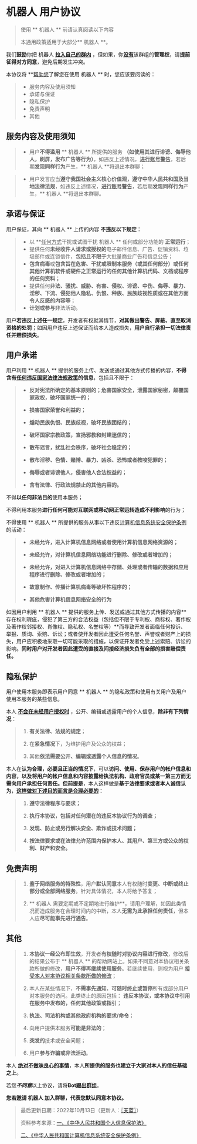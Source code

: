 #  机器人 用户协议

> 使用 ** 机器人 ** 前请认真阅读以下内容
>
> 本通用政策适用于大部分** 机器人 **。

我们**鼓励**你把 机器人 <u>**拉入自己的群内**</u> ，但如果，你<u>**没有**</u>该群组的**管理权**，请**提前征得对方同意**，避免后期发生冲突。

本协议将 **<u>帮助您</u>了解您在使用 机器人 ** 时，您应该要阅读的：

> * 服务内容及使用须知
> * 承诺与保证
> * 隐私保护
> * 免责声明
> * 其他

## 服务内容及使用须知

> * 用户**不得滥用** ** 机器人 ** 所提供的服务 **（如使用其进行诽谤、侮辱他人，刷屏，发布广告等行为）**，如违反上述情况，**<u>进行账号警告</u>**，若后期**发现同样行为**产生，** 机器人 **将退出本群聊；

> * 用户发言应当**遵守我国社会主义核心价值观，遵守中华人民共和国及当地法律法规**，如违反上述情况，**<u>进行账号警告</u>**，若后期**发现同样行为**产生，** 机器人 **将退出本群聊。

## 承诺与保证

用户保证，其向 ** 机器人 ** 上传的内容 **不违反以下规定**：

> * 以 **<u>任何方式</u>干扰或试图干扰 机器人 ** 任何或部分功能的 **正常运行**；
> * 提供任何**未经收件人请求或授权的**电子邮件信息、广告、促销资料、垃圾邮件或连锁信件，**包括且不限于**大批量商业广告和信息公告；
> * **包含病毒**或**包含旨在危害、干扰或限制本服务（或其任何部分）或任何其他计算机软件或硬件之正常运行的任何其他计算机代码、文档或程序的任何资料；**
> * 提供任何**非法、骚扰、威胁、有害、侵权、诽谤、中伤、侮辱、暴力、淫秽、下流、侵犯他人隐私、仇恨、种族、民族歧视性质或在其他方面令人反感的内容等**；
> * **计划或参与**非法活动。

用户**若违反上述任一规定**，开发者有权就其情节，**对其做出警告、屏蔽、直至取消资格的处罚**；如因用户违反上述保证而给本人造成损失，**用户自行承担一切法律责任并赔偿损失**。

## 用户承诺

用户利用 ** 机器人 ** 提供的服务上传、发送或通过其他方式传播的内容，**不得含有<u>任何违反国家法律法规政策</u>的信息**，包括且不限于：

> * **反对宪法所确定的基本原则的；危害国家安全，泄露国家秘密，颠覆国家政权，破坏国家统一的；**
>
> * **损害国家荣誉和利益的；**
>
> * **煽动民族仇恨、民族歧视，破坏民族团结的；**
>
> * **破坏国家宗教政策，宣扬邪教和封建迷信的；**
>
> * **散布谣言，扰乱社会秩序，破坏社会稳定的；**
>
> * **散布淫秽、色情、赌博、暴力、凶杀、恐怖或者教唆犯罪的；**
>
> * **侮辱或者诽谤他人，侵害他人合法权益的；**
>
> * **含有法律、行政法规禁止的其他内容的。**

不得**以任何非法目的**使用本服务；

不得利用本服务**进行任何可能对互联网或移动网正常运转造成不利影响**的行为；

不得使用 ** 机器人 ** 所提供的服务从事以下违反[计算机信息系统安全保护条例](http://www.gov.cn/zhengce/2020-12/25/content_5575080.htm)的活动：

> * **未经允许，进入计算机信息网络或者使用计算机信息网络资源的；**
>
> * **未经允许，对计算机信息网络功能进行删除、修改或者增加的；**
>
> * **未经允许，对进入计算机信息网络中存储、处理或者传输的数据和应用程序进行删除、修改或者增加的；**
>
> * **故意制作、传播计算机病毒等破坏性程序的；**
>
> * **其他危害计算机信息网络安全的行为**

如因用户利用 ** 机器人 ** 提供的服务上传、发送或通过其他方式传播的内容**存在权利瑕疵，侵犯了第三方的合法权益（包括但不限于专利权、商标权、著作权及著作权邻接权、肖像权、隐私权、名誉权等）**而导致开发者面临任何投诉、举报、质询、索赔、诉讼；或者使开发者因此遭受任何名誉、声誉或者财产上的损失，用户应积极地采取一切可能采取的措施，以保证开发者免受上述索赔、诉讼的影响。**同时用户对开发者因此遭受的直接及间接经济损失负有全部的损害赔偿责任。**

## 隐私保护

用户使用本服务即表示用户同意 ** 机器人 ** 的隐私政策和使用有关用户及用户使用本服务的某些信息。

本人 **<u>不会在未经用户授权时</u>** ，公开、编辑或透露用户的个人信息，**除非有下列情况**：

> 1. **有关法律、法规的规定**；
>
> 2. 在**紧急情况**下，为维护用户及公众的权益；
>
> 3. 其他**依法需要公开、编辑或透露个人信息的情况**。

本人在**认为合理，必要且正当的情况下**，可以**访问、使用、保存用户的帐户信息和内容，以及将用户的帐户信息和内容披露给执法机构、政府官员或某一第三方而无需向用户承担任何责任。但前提是**，本人这样做是**基于法律要求或者本人诚信认为**，**<u>这样做对下述目的而言是合理必要的</u>**：

> 1. **遵守法律程序与要求；**
>
> 2. **执行本协议，包括对任何潜在的违反本协议行为的调查；**
>
> 3. **发现、防止或另行解决安全、欺诈或技术问题；**
>
> 4. **按法律要求或在法律允许范围内保护本人、其用户、第三方或公众的权利、财产和安全。**

## 免责声明

> 1. **鉴于网络服务的特殊性**，用户**默认同意**本人有权随时**变更、中断或终止部分或全部网络服务**。针对具体情况，本人将给予答复；
>
> 2. ** 机器人 需要定期或不定期地进行维护**，请用户理解，如因此类情况而造成服务在合理时间内的中断，本人**无需为此承担任何责任**，但本人应**尽可能事先进行通告**。

## 其他

> 1.  **本协议一经公布即生效**，开发者**有权随时对协议内容进行修改**，修改后的结果公布于 ** 机器人 ** 的帮助网站上。如果不同意对本协议相关条款所做的修改，**用户不得再继续使用服务**。若继续使用，则视为用户 **<u>接受本人对本协议相关条款所做的修改</u>**；
>
> 2. 本人在某些情况下，**不需事先通知**，**可随时终止或暂停**所有或部分用户对本服务的访问。此类终止的原因包括： **违反本协议，或本协议中引用在服务中发布的，任何其他政策或指引**；
>
> 3. **执法、司法机构或其他政府机构的要求/命令**；
>
> 4. 向用户提供本服务**可能是非法的**；
>
> 5. **突发的**技术或安全问题；
>
> 6. 用户**参与诈骗或非法活动**。

本人 **<u>绝对不做昧良心的事情</u>**，本人**所提供的服务也建立于大家对本人的信任基础之上**。

若您***不同意***以上协议，请将**Bot<u>踢出群组</u>**。

**您若邀请 机器人 加入群聊，代表您默认同意本协议。**

> 最后更新日期：2022年10月13日（更新人：[〖天蓝〗](https://github.com/MetallicAllex)）
>
> 资料参考来源：[一、《中华人民共和国个人信息保护法》](http://www.npc.gov.cn/npc/c30834/202108/a8c4e3672c74491a80b53a172bb753fe.shtml)
>
> [二、《中华人民共和国计算机信息系统安全保护条例》](http://www.gov.cn/zhengce/2020-12/25/content_5575080.htm)
```

